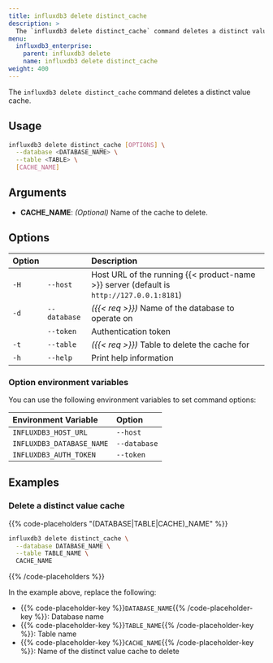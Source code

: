 ```yaml
---
title: influxdb3 delete distinct_cache
description: >
  The `influxdb3 delete distinct_cache` command deletes a distinct value cache.
menu:
  influxdb3_enterprise:
    parent: influxdb3 delete
    name: influxdb3 delete distinct_cache
weight: 400
---
```


The `influxdb3 delete distinct_cache` command deletes a distinct value cache.

## Usage

<!--pytest.mark.skip-->

```bash
influxdb3 delete distinct_cache [OPTIONS] \
  --database <DATABASE_NAME> \
  --table <TABLE> \
  [CACHE_NAME]
```

## Arguments

- **CACHE_NAME**: _(Optional)_ Name of the cache to delete.

## Options

| Option |                     | Description                                                                                                                                                             |
| :----- | :------------------ | :---------------------------------------------------------------------------------------------------------------------------------------------------------------------- |
| `-H`   | `--host`            | Host URL of the running {{< product-name >}} server (default is `http://127.0.0.1:8181`)                                                                                |
| `-d`   | `--database`        | _({{< req >}})_ Name of the database to operate on                                                                                                                      |
|        | `--token`           | Authentication token                                                                                                                                                    |
| `-t`   | `--table`           | _({{< req >}})_ Table to delete the cache for                                                                                                                           |
| `-h`   | `--help`            | Print help information                                                                                                                                                  |

### Option environment variables

You can use the following environment variables to set command options:

| Environment Variable      | Option       |
| :------------------------ | :----------- |
| `INFLUXDB3_HOST_URL`      | `--host`     |
| `INFLUXDB3_DATABASE_NAME` | `--database` |
| `INFLUXDB3_AUTH_TOKEN`    | `--token`    |

## Examples

### Delete a distinct value cache

{{% code-placeholders "(DATABASE|TABLE|CACHE)_NAME" %}}

<!--pytest.mark.skip-->

```bash
influxdb3 delete distinct_cache \
  --database DATABASE_NAME \
  --table TABLE_NAME \
  CACHE_NAME
```

{{% /code-placeholders %}}

In the example above, replace the following:

- {{% code-placeholder-key %}}`DATABASE_NAME`{{% /code-placeholder-key %}}:
  Database name
- {{% code-placeholder-key %}}`TABLE_NAME`{{% /code-placeholder-key %}}: 
  Table name
- {{% code-placeholder-key %}}`CACHE_NAME`{{% /code-placeholder-key %}}: 
  Name of the distinct value cache to delete
